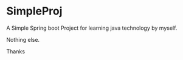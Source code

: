 # SimpleProj
A Simple Spring boot Project for learning java technology by myself. 

Nothing else.

Thanks


